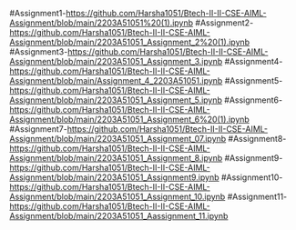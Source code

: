 #Assignment1-https://github.com/Harsha1051/Btech-II-II-CSE-AIML-Assignment/blob/main/2203A51051%20(1).ipynb
#Assignment2-https://github.com/Harsha1051/Btech-II-II-CSE-AIML-Assignment/blob/main/2203A51051_Assignment_2%20(1).ipynb
#Assignment3-https://github.com/Harsha1051/Btech-II-II-CSE-AIML-Assignment/blob/main/2203A51051_Assignment_3.ipynb
#Assignment4-https://github.com/Harsha1051/Btech-II-II-CSE-AIML-Assignment/blob/main/Assignment_4_2203A51051.ipynb
#Assignment5-https://github.com/Harsha1051/Btech-II-II-CSE-AIML-Assignment/blob/main/2203A51051_Assignment_5.ipynb
#Assignment6-https://github.com/Harsha1051/Btech-II-II-CSE-AIML-Assignment/blob/main/2203A51051_Assignment_6%20(1).ipynb
#Assignment7-https://github.com/Harsha1051/Btech-II-II-CSE-AIML-Assignment/blob/main/2203A51051_Assignment_07.ipynb
#Assignment8-https://github.com/Harsha1051/Btech-II-II-CSE-AIML-Assignment/blob/main/2203A51051_Assignment_8.ipynb
#Assignment9-https://github.com/Harsha1051/Btech-II-II-CSE-AIML-Assignment/blob/main/2203A51051_Assignment9.ipynb
#Assignment10-https://github.com/Harsha1051/Btech-II-II-CSE-AIML-Assignment/blob/main/2203A51051_Assignment_10.ipynb
#Assignment11-https://github.com/Harsha1051/Btech-II-II-CSE-AIML-Assignment/blob/main/2203A51051_Aassignment_11.ipynb
